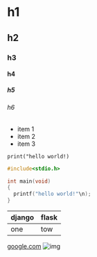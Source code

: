 # h1
## h2
### h3
#### h4
##### h5
###### h6

- item 1
- item 2
- item 3

`print("hello world!)`

```c
#include<stdio.h>

int main(void)
{
  printf("hello world!"\n);
}
```
| django | flask |
|--------|-------|
|   one  |  tow  |

[google.com](https://www.google.com)
![img](https://images8.alphacoders.com/378/378134.jpg)
